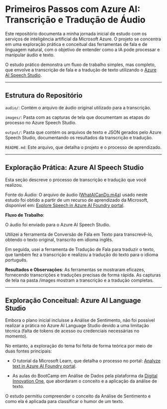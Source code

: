 # Primeiros Passos com Azure AI: Transcrição e Tradução de Áudio

Este repositório documenta a minha jornada inicial de estudo com os serviços de inteligência artificial da Microsoft Azure. O projeto se concentra em uma exploração prática e conceitual das ferramentas de fala e de linguagem natural, com o objetivo de entender como a IA pode processar e manipular áudio e texto.

O estudo prático demonstra um fluxo de trabalho simples, mas completo, que envolve a transcrição de fala e a tradução de texto utilizando o [Azure AI Speech Studio](https://ai.azure.com/explore/models/aiservices/Azure-AI-Speech/version/1/registry/azureml-cogsvc/tryout?NewUX=true&Trigger=AutoRedirect_NoSpeechResources#speechtranslation).

---

## Estrutura do Repositório

`audio/`: Contém o arquivo de áudio original utilizado para a transcrição.

`images/`: Pasta com as capturas de tela que documentam as etapas do processo no Azure Speech Studio.

`output/`: Pasta que contém os arquivos de texto e JSON gerados pelo Azure Speech Studio, documentando os resultados da transcrição e tradução.

`README.md`: Este arquivo, que detalha o projeto e o processo de aprendizado.

---

## Exploração Prática: Azure AI Speech Studio
Esta seção descreve o processo de transcrição e tradução que você realizou.

Fonte do Áudio: O arquivo de áudio ([WhatAICanDo.m4a](https://github.com/leonardolfa/lab-analise-sentimento-azure-ai/tree/main/audio)) usado neste estudo foi obtido a partir de um recurso de aprendizado da Microsoft, disponível em: [Explore Speech in Azure AI Foundry portal](https://microsoftlearning.github.io/mslearn-ai-fundamentals/Instructions/Labs/09-speech.html).

**Fluxo de Trabalho**:

O áudio foi enviado para o Azure AI Speech Studio.

Utilizei a ferramenta de Conversão de Fala em Texto para transcrevê-lo, obtendo o texto original, transcrito em idioma inglês.

Em seguida, usei a ferramenta de Tradução de Fala para traduzir o texto, que também fez a transcrição e realizou a tradução do texto para o idioma português.

**Resultados e Observações**: As ferramentas se mostraram eficazes, fornecendo transcrições e traduções precisas de forma rápida. As capturas de tela na pasta /images mostram a transcrição e a tradução completas.

---

## Exploração Conceitual: Azure AI Language Studio

Embora o plano inicial incluísse a Análise de Sentimento, não foi possível realizar a prática no Azure AI Language Studio devido a uma limitação técnica (falta de tokens de acesso ou credenciais necessárias no momento).

No entanto, a exploração do tema foi feita de forma teórica por meio de duas fontes principais:

* O tutorial da Microsoft Learn, que detalha o processo no portal: [Analyze text in Azure AI Foundry portal](https://microsoftlearning.github.io/mslearn-ai-fundamentals/Instructions/Labs/06-text-analysis.html).

* As aulas do BootCamp em Análise de Dados pela plataforma da [Digital Innovation One](https://www.dio.me), que abordaram o conceito e a aplicação da análise de texto.

O estudo permitiu compreender o conceito da Análise de Sentimento e como ela é aplicada para classificar o humor de um texto.
